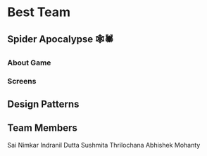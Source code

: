 # Best Team
## Spider Apocalypse 🕸🕷
### About Game
### Screens
## Design Patterns
## Team Members

Sai Nimkar
Indranil Dutta
Sushmita Thrilochana Abhishek Mohanty
